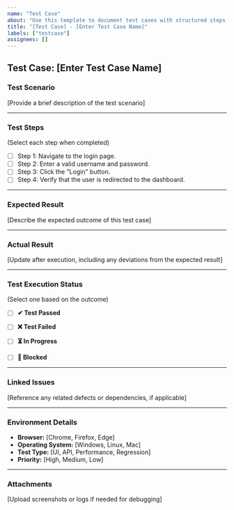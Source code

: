 ```yaml
---
name: "Test Case"
about: "Use this template to document test cases with structured steps, expected results, and execution tracking."
title: "[Test Case] - [Enter Test Case Name]"
labels: ["testcase"]
assignees: []
---
```


## Test Case: [Enter Test Case Name]

### Test Scenario
[Provide a brief description of the test scenario]

---

### Test Steps  
(Select each step when completed)

- [ ] Step 1: Navigate to the login page.  
- [ ] Step 2: Enter a valid username and password.  
- [ ] Step 3: Click the "Login" button.  
- [ ] Step 4: Verify that the user is redirected to the dashboard.  

---

### Expected Result
[Describe the expected outcome of this test case]

---

### Actual Result
[Update after execution, including any deviations from the expected result]

---

### Test Execution Status  
(Select one based on the outcome)

- [ ] **✔ Test Passed**  
- [ ] **❌ Test Failed**  
- [ ] **⏳ In Progress**  
- [ ] **🚫 Blocked**  


---

### Linked Issues  
[Reference any related defects or dependencies, if applicable]

---

### Environment Details  
- **Browser:** [Chrome, Firefox, Edge]  
- **Operating System:** [Windows, Linux, Mac]  
- **Test Type:** [UI, API, Performance, Regression]  
- **Priority:** [High, Medium, Low]  

---

### Attachments  
[Upload screenshots or logs if needed for debugging]
